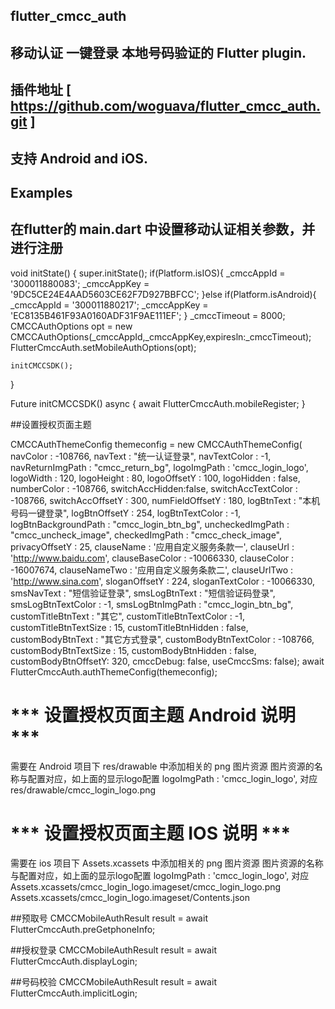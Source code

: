 ## flutter_cmcc_auth

## 移动认证 一键登录 本地号码验证的 Flutter plugin.

## 插件地址 [ https://github.com/woguava/flutter_cmcc_auth.git ]
## 支持 Android and iOS.

## Examples

## 在flutter的  main.dart  中设置移动认证相关参数，并进行注册

  void initState() {
    super.initState();
    if(Platform.isIOS){
      _cmccAppId = '300011880083';
      _cmccAppKey = '9DC5CE24E4AAD5603CE62F7D927BBFCC';
    }else if(Platform.isAndroid){
      _cmccAppId = '300011880217';
      _cmccAppKey = 'EC8135B461F93A0160ADF31F9AE111EF';
    }
    _cmccTimeout = 8000;
    CMCCAuthOptions opt = new CMCCAuthOptions(_cmccAppId,_cmccAppKey,expiresln:_cmccTimeout);
    FlutterCmccAuth.setMobileAuthOptions(opt);

    initCMCCSDK();
  }

  Future<void> initCMCCSDK() async {
    await FlutterCmccAuth.mobileRegister;
  }

##设置授权页面主题

  CMCCAuthThemeConfig themeconfig = new CMCCAuthThemeConfig(
                      navColor : -108766,
                      navText : "统一认证登录",
                      navTextColor : -1,
                      navReturnImgPath : "cmcc_return_bg",
                      logoImgPath : 'cmcc_login_logo',
                      logoWidth : 120,
                      logoHeight : 80,
                      logoOffsetY : 100,
                      logoHidden : false,
                      numberColor : -108766,
                      switchAccHidden:false,
                      switchAccTextColor : -108766,
                      switchAccOffsetY : 300,
                      numFieldOffsetY : 180,
                      logBtnText : "本机号码一键登录",
                      logBtnOffsetY : 254,
                      logBtnTextColor : -1,
                      logBtnBackgroundPath : "cmcc_login_btn_bg",
                      uncheckedImgPath : "cmcc_uncheck_image",
                      checkedImgPath : "cmcc_check_image",
                      privacyOffsetY : 25,
                      clauseName : '应用自定义服务条款一',
                      clauseUrl : 'http://www.baidu.com',
                      clauseBaseColor : -10066330,
                      clauseColor : -16007674,
                      clauseNameTwo : '应用自定义服务条款二',
                      clauseUrlTwo : 'http://www.sina.com',
                      sloganOffsetY : 224,
                      sloganTextColor : -10066330,
                      smsNavText : "短信验证登录",
                      smsLogBtnText : "短信验证码登录",
                      smsLogBtnTextColor : -1,
                      smsLogBtnImgPath : "cmcc_login_btn_bg",
                      customTitleBtnText : "其它",
                      customTitleBtnTextColor : -1,
                      customTitleBtnTextSize : 15,
                      customTitleBtnHidden : false,
                      customBodyBtnText : "其它方式登录",
                      customBodyBtnTextColor : -108766,
                      customBodyBtnTextSize : 15,
                      customBodyBtnHidden : false,
                      customBodyBtnOffsetY: 320,
                      cmccDebug: false,
                      useCmccSms: false);
   await FlutterCmccAuth.authThemeConfig(themeconfig);

   # *** 设置授权页面主题 Android 说明 ***
   需要在 Android 项目下 res/drawable 中添加相关的 png 图片资源
   图片资源的名称与配置对应，如上面的显示logo配置
         logoImgPath : 'cmcc_login_logo',
   对应  
         res/drawable/cmcc_login_logo.png

   # *** 设置授权页面主题 IOS 说明 ***
   需要在 ios 项目下 Assets.xcassets 中添加相关的 png 图片资源
   图片资源的名称与配置对应，如上面的显示logo配置
         logoImgPath : 'cmcc_login_logo',
   对应
         Assets.xcassets/cmcc_login_logo.imageset/cmcc_login_logo.png 
         Assets.xcassets/cmcc_login_logo.imageset/Contents.json

   ##预取号
   CMCCMobileAuthResult result = await FlutterCmccAuth.preGetphoneInfo;

   ##授权登录
   CMCCMobileAuthResult result = await FlutterCmccAuth.displayLogin;

   ##号码校验
   CMCCMobileAuthResult result = await FlutterCmccAuth.implicitLogin;

